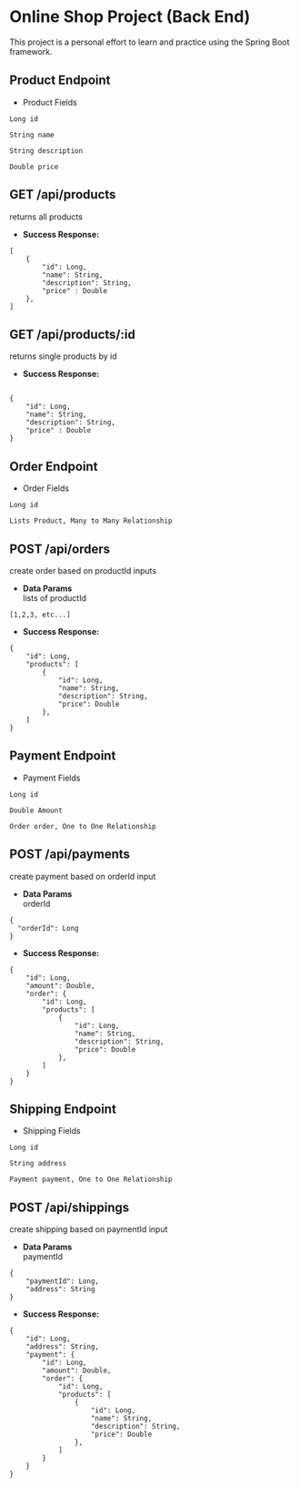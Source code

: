 # Online Shop Project (Back End)

This project is a personal effort to learn and practice using the Spring Boot framework.

## Product Endpoint
- Product Fields
```
Long id

String name

String description

Double price
```

## **GET /api/products**
returns all products
- **Success Response:**
```
[
    {
        "id": Long,
        "name": String,
        "description": String,
        "price" : Double
    },
]
```

## **GET /api/products/:id**
returns single products by id
- **Success Response:**
```

{
    "id": Long,
    "name": String,
    "description": String,
    "price" : Double
}

```

## Order Endpoint
- Order Fields
```
Long id

Lists Product, Many to Many Relationship
```

## **POST /api/orders**
create order based on productId inputs
- **Data Params**  
  lists of productId
```
[1,2,3, etc...]
```
- **Success Response:**
```
{
    "id": Long,
    "products": [
        {
            "id": Long,
            "name": String,
            "description": String,
            "price": Double
        },
    ]
}
```


## Payment Endpoint
- Payment Fields
```
Long id

Double Amount

Order order, One to One Relationship
```

## **POST /api/payments**
create payment based on orderId input
- **Data Params**  
  orderId
```
{
  "orderId": Long
}

```
- **Success Response:**
```
{
    "id": Long,
    "amount": Double,
    "order": {
        "id": Long,
        "products": [
            {
                "id": Long,
                "name": String,
                "description": String,
                "price": Double
            },
        ]
    }
}
```

## Shipping Endpoint
- Shipping Fields
```
Long id

String address

Payment payment, One to One Relationship
```

## **POST /api/shippings**
create shipping based on paymentId input
- **Data Params**  
  paymentId
```
{
    "paymentId": Long,
    "address": String
}

```
- **Success Response:**
```
{
    "id": Long,
    "address": String,
    "payment": {
        "id": Long,
        "amount": Double,
        "order": {
            "id": Long,
            "products": [
                {
                    "id": Long,
                    "name": String,
                    "description": String,
                    "price": Double
                },
            ]
        }
    }
}
```



